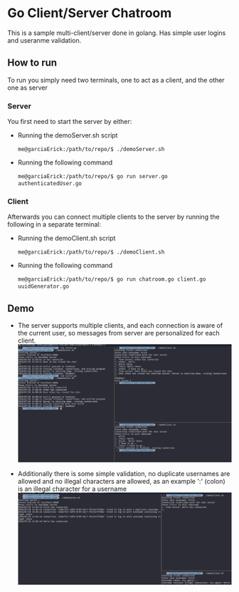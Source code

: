 # Go Client/Server Chatroom
This is a sample multi-client/server done in golang. Has simple user logins and useranme validation. 

## How to run 
To run you simply need two terminals, one to act as a client, and the other one as server

### Server
You first need to start the server by either:
* Running the demoServer.sh script
    ```console
    me@garciaErick:/path/to/repo/$ ./demoServer.sh
    ```
* Running the following command
    ```console
    me@garciaErick:/path/to/repo/$ go run server.go authenticatedUser.go
    ```

### Client
Afterwards you can connect multiple clients to the server by
running the following in a separate terminal:
* Running the demoClient.sh script
    ```console
    me@garciaErick:/path/to/repo/$ ./demoClient.sh
    ```
* Running the following command
    ```console
    me@garciaErick:/path/to/repo/$ go run chatroom.go client.go  uuidGenerator.go
    ```
## Demo
* The server supports multiple clients, and each connection is
aware of the current user, so messages from server are
personalized for each client.
![alt text](https://raw.githubusercontent.com/garciaErick/client-server-chat/master/screenshots/demo.PNG "Chatroom Demo")

* Additionally there is some simple validation, no duplicate
usernames are allowed and no illegal characters are allowed,
as an example ':' (colon) is an illegal character for a
username
![alt text](https://raw.githubusercontent.com/garciaErick/client-server-chat/master/screenshots/validation.PNG "Simple Validation Demo")

